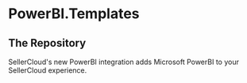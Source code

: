 # PowerBI.Templates

## The Repository
SellerCloud's new PowerBI integration adds Microsoft PowerBI to your SellerCloud experience.
